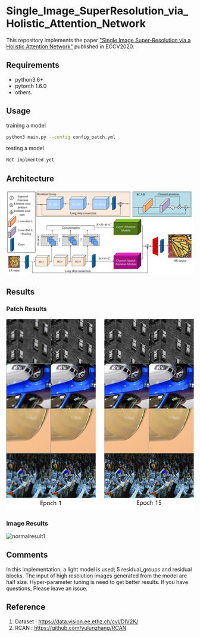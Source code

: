 # Single_Image_SuperResolution_via_Holistic_Attention_Network

This repository implements the paper ["Single Image Super-Resolution via a Holistic Attention Network"](https://arxiv.org/pdf/2008.08767.pdf) published in ECCV2020.

## Requirements
* python3.6+
* pytorch 1.6.0
* others.

## Usage
training a model
```bash
python3 main.py --config config_patch.yml
```

testing a model
```bash
Not implmented yet
```

## Architecture
![architecture](img/overview.png)
## Results
### Patch Results
![shifted_result](img/patch_training.png)
### Image Results
![normalresult1](img/image_results.png)

## Comments
 In this implementation, a light model is used; 5 residual_groups and residual blocks. The input of high resolution images generated from the model are half size. Hyper-parameter tuning is need to get better results. If you have questions, Please leave an issue. 
## Reference
1. Dataset : https://data.vision.ee.ethz.ch/cvl/DIV2K/
2. RCAN : https://github.com/yulunzhang/RCAN